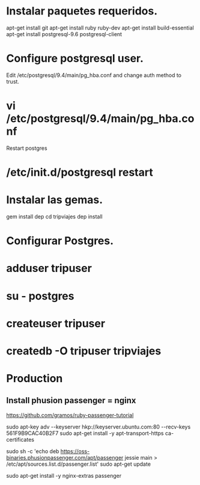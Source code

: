 Instalar paquetes requeridos.
==============================

apt-get install git
apt-get install ruby ruby-dev
apt-get install build-essential
apt-get install postgresql-9.6 postgresql-client

Configure postgresql user.
==========================

Edit /etc/postgresql/9.4/main/pg_hba.conf and change auth method to trust.

# vi /etc/postgresql/9.4/main/pg_hba.conf

Restart postgres
# /etc/init.d/postgresql restart

Instalar las gemas.
===================

gem install dep
cd tripviajes
dep install

Configurar Postgres.
====================

# adduser tripuser
# su - postgres
# createuser tripuser
# createdb -O tripuser tripviajes

Production
==========

Install phusion passenger = nginx
----------------------------------

https://github.com/gramos/ruby-passenger-tutorial


sudo apt-key adv --keyserver hkp://keyserver.ubuntu.com:80 --recv-keys 561F9B9CAC40B2F7
sudo apt-get install -y apt-transport-https ca-certificates


sudo sh -c 'echo deb https://oss-binaries.phusionpassenger.com/apt/passenger jessie main > /etc/apt/sources.list.d/passenger.list'
sudo apt-get update


sudo apt-get install -y nginx-extras passenger
